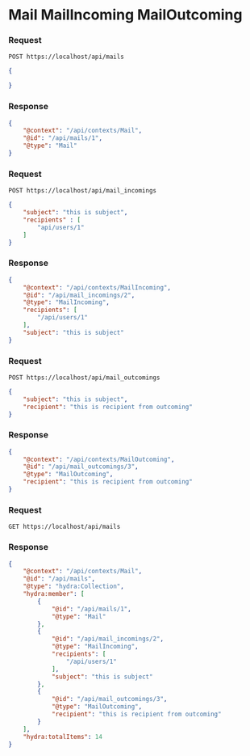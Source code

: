 # Mail MailIncoming MailOutcoming

### Request

`POST https://localhost/api/mails`

```json
{

}
```

### Response

```json
{
    "@context": "/api/contexts/Mail",
    "@id": "/api/mails/1",
    "@type": "Mail"
}
```

### Request

`POST https://localhost/api/mail_incomings`

```json
{
    "subject": "this is subject",
    "recipients" : [
        "api/users/1"
    ]
}
```

### Response

```json
{
    "@context": "/api/contexts/MailIncoming",
    "@id": "/api/mail_incomings/2",
    "@type": "MailIncoming",
    "recipients": [
        "/api/users/1"
    ],
    "subject": "this is subject"
}
```

### Request

`POST https://localhost/api/mail_outcomings`

```json
{
    "subject": "this is subject",
    "recipient": "this is recipient from outcoming"
}
```

### Response

```json
{
    "@context": "/api/contexts/MailOutcoming",
    "@id": "/api/mail_outcomings/3",
    "@type": "MailOutcoming",
    "recipient": "this is recipient from outcoming"
}
```

### Request

`GET https://localhost/api/mails`

### Response

```json
{
    "@context": "/api/contexts/Mail",
    "@id": "/api/mails",
    "@type": "hydra:Collection",
    "hydra:member": [
        {
            "@id": "/api/mails/1",
            "@type": "Mail"
        },
        {
            "@id": "/api/mail_incomings/2",
            "@type": "MailIncoming",
            "recipients": [
                "/api/users/1"
            ],
            "subject": "this is subject"
        },
        {
            "@id": "/api/mail_outcomings/3",
            "@type": "MailOutcoming",
            "recipient": "this is recipient from outcoming"
        }
    ],
    "hydra:totalItems": 14
}
```
